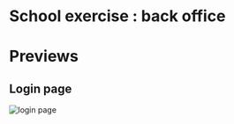 # School exercise : back office

# Previews
## Login page
![login page](https://i.imgur.com/M1df0Ro.jpg)
